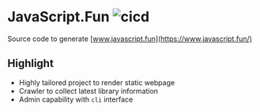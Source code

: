 # JavaScript.Fun ![cicd](https://github.com/im6/javascript-fun/actions/workflows/ci.yml/badge.svg)

Source code to generate [www.javascript.fun](https://www.javascript.fun/)

## Highlight

- Highly tailored project to render static webpage
- Crawler to collect latest library information
- Admin capability with `cli` interface
